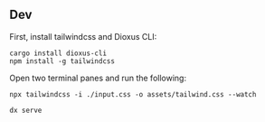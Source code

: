 ## Dev
First, install tailwindcss and Dioxus CLI:
```shell
cargo install dioxus-cli
npm install -g tailwindcss
```
Open two terminal panes and run the following:

```shell
npx tailwindcss -i ./input.css -o assets/tailwind.css --watch
```

```shell
dx serve
```
